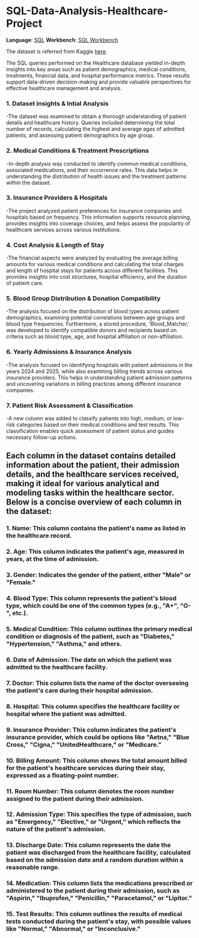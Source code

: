 # SQL-Data-Analysis-Healthcare-Project

**Language**: [SQL](https://www.sql.org/)  **Workbench**: [SQL Workbench](https://www.sql-workbench.eu/)

The dataset is referred from Kaggle [here](https://www.kaggle.com/datasets/prasad22/healthcare-dataset).

The SQL queries performed on the Healthcare database yielded in-depth insights into key areas such as patient demographics, medical conditions, treatments, financial data, and hospital performance metrics. These results support data-driven decision-making and provide valuable perspectives for effective healthcare management and analysis.

### 1. Dataset insights & Intial Analysis
-The dataset was examined to obtain a thorough understanding of patient details and healthcare history. Queries included determining the total number of records, calculating the highest and average ages of admitted patients, and assessing patient demographics by age group.

### 2. Medical Conditions & Treatment Prescriptions
-In-depth analysis was conducted to identify common medical conditions, associated medications, and their occurrence rates. This data helps in understanding the distribution of health issues and the treatment patterns within the dataset.

### 3. Insurance Providers & Hospitals
-The project analyzed patient preferences for insurance companies and hospitals based on frequency. This information supports resource planning, provides insights into coverage choices, and helps assess the popularity of healthcare services across various institutions.

### 4. Cost Analysis & Length of Stay
-The financial aspects were analyzed by evaluating the average billing amounts for various medical conditions and calculating the total charges and length of hospital stays for patients across different facilities. This provides insights into cost structures, hospital efficiency, and the duration of patient care.

### 5. Blood Group Distribution & Donation Compatibility
-The analysis focused on the distribution of blood types across patient demographics, examining potential correlations between age groups and blood type frequencies. Furthermore, a stored procedure, 'Blood_Matcher,' was developed to identify compatible donors and recipients based on criteria such as blood type, age, and hospital affiliation or non-affiliation.

### 6. Yearly Admissions & Insurance Analysis
-The analysis focused on identifying hospitals with patient admissions in the years 2024 and 2025, while also examining billing trends across various insurance providers. This helps in understanding patient admission patterns and uncovering variations in billing practices among different insurance companies.

### 7. Patient Risk Assessment & Classification
-A new column was added to classify patients into high, medium, or low-risk categories based on their medical conditions and test results. This classification enables quick assessment of patient status and guides necessary follow-up actions.

## Each column in the dataset contains detailed information about the patient, their admission details, and the healthcare services received, making it ideal for various analytical and modeling tasks within the healthcare sector. Below is a concise overview of each column in the dataset:

### 1. Name: This column contains the patient's name as listed in the healthcare record.

### 2. Age: This column indicates the patient's age, measured in years, at the time of admission.

### 3. Gender: Indicates the gender of the patient, either "Male" or "Female."

### 4. Blood Type: This column represents the patient's blood type, which could be one of the common types (e.g., "A+", "O-", etc.).

### 5. Medical Condition: This column outlines the primary medical condition or diagnosis of the patient, such as "Diabetes," "Hypertension," "Asthma," and others.

### 6. Date of Admission: The date on which the patient was admitted to the healthcare facility.

### 7. Doctor: This column lists the name of the doctor overseeing the patient's care during their hospital admission.

### 8. Hospital: This column specifies the healthcare facility or hospital where the patient was admitted.

### 9. Insurance Provider: This column indicates the patient's insurance provider, which could be options like "Aetna," "Blue Cross," "Cigna," "UnitedHealthcare," or "Medicare."

### 10. Billing Amount: This column shows the total amount billed for the patient's healthcare services during their stay, expressed as a floating-point number.

### 11. Room Number: This column denotes the room number assigned to the patient during their admission.

### 12. Admission Type: This specifies the type of admission, such as "Emergency," "Elective," or "Urgent," which reflects the nature of the patient's admission.

### 13. Discharge Date: This column represents the date the patient was discharged from the healthcare facility, calculated based on the admission date and a random duration within a reasonable range.

### 14. Medication: This column lists the medications prescribed or administered to the patient during their admission, such as "Aspirin," "Ibuprofen," "Penicillin," "Paracetamol," or "Lipitor."

### 15. Test Results: This column outlines the results of medical tests conducted during the patient's stay, with possible values like "Normal," "Abnormal," or "Inconclusive."


